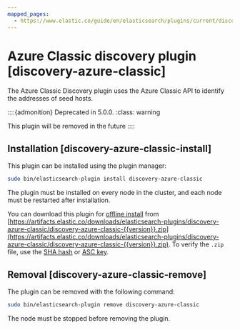 ```yaml
---
mapped_pages:
  - https://www.elastic.co/guide/en/elasticsearch/plugins/current/discovery-azure-classic.html
---
```


# Azure Classic discovery plugin [discovery-azure-classic]

The Azure Classic Discovery plugin uses the Azure Classic API to identify the addresses of seed hosts.

::::{admonition} Deprecated in 5.0.0.
:class: warning

This plugin will be removed in the future
::::



## Installation [discovery-azure-classic-install]

This plugin can be installed using the plugin manager:

```sh
sudo bin/elasticsearch-plugin install discovery-azure-classic
```

The plugin must be installed on every node in the cluster, and each node must be restarted after installation.

You can download this plugin for [offline install](/reference/elasticsearch-plugins/plugin-management-custom-url.md) from [https://artifacts.elastic.co/downloads/elasticsearch-plugins/discovery-azure-classic/discovery-azure-classic-{{version}}.zip](https://artifacts.elastic.co/downloads/elasticsearch-plugins/discovery-azure-classic/discovery-azure-classic-{{version}}.zip). To verify the `.zip` file, use the [SHA hash](https://artifacts.elastic.co/downloads/elasticsearch-plugins/discovery-azure-classic/discovery-azure-classic-{{version}}.zip.sha512) or [ASC key](https://artifacts.elastic.co/downloads/elasticsearch-plugins/discovery-azure-classic/discovery-azure-classic-{{version}}.zip.asc).


## Removal [discovery-azure-classic-remove]

The plugin can be removed with the following command:

```sh
sudo bin/elasticsearch-plugin remove discovery-azure-classic
```

The node must be stopped before removing the plugin.




